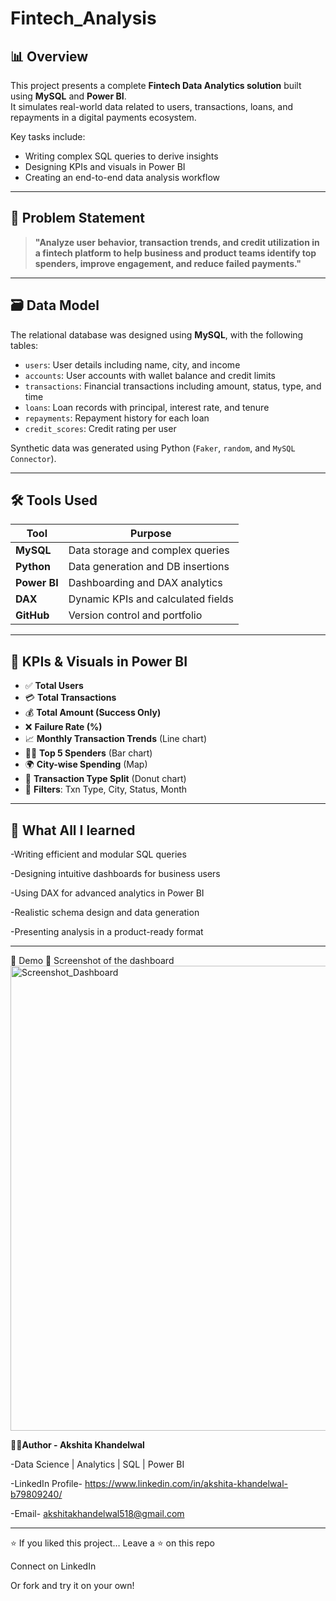 # Fintech_Analysis
## 📊 Overview

This project presents a complete **Fintech Data Analytics solution** built using **MySQL** and **Power BI**.  
It simulates real-world data related to users, transactions, loans, and repayments in a digital payments ecosystem.

Key tasks include:
- Writing complex SQL queries to derive insights
- Designing KPIs and visuals in Power BI
- Creating an end-to-end data analysis workflow

---

## 🧠 Problem Statement

> **"Analyze user behavior, transaction trends, and credit utilization in a fintech platform to help business and product teams identify top spenders, improve engagement, and reduce failed payments."**

---

## 🗃️ Data Model

The relational database was designed using **MySQL**, with the following tables:

- `users`: User details including name, city, and income
- `accounts`: User accounts with wallet balance and credit limits
- `transactions`: Financial transactions including amount, status, type, and time
- `loans`: Loan records with principal, interest rate, and tenure
- `repayments`: Repayment history for each loan
- `credit_scores`: Credit rating per user

Synthetic data was generated using Python (`Faker`, `random`, and `MySQL Connector`).

---

## 🛠️ Tools Used

| Tool           | Purpose                          |
|----------------|----------------------------------|
| **MySQL**      | Data storage and complex queries |
| **Python**     | Data generation and DB insertions|
| **Power BI**   | Dashboarding and DAX analytics   |
| **DAX**        | Dynamic KPIs and calculated fields|
| **GitHub**     | Version control and portfolio    |

---

## 📌 KPIs & Visuals in Power BI

- ✅ **Total Users**
- 💳 **Total Transactions**
- 💰 **Total Amount (Success Only)**
- ❌ **Failure Rate (%)**
- 📈 **Monthly Transaction Trends** (Line chart)
- 🧑‍💼 **Top 5 Spenders** (Bar chart)
- 🌍 **City-wise Spending** (Map)
- 🔄 **Transaction Type Split** (Donut chart)
- 🎯 **Filters**: Txn Type, City, Status, Month

---
## 📌 What All I learned

-Writing efficient and modular SQL queries

-Designing intuitive dashboards for business users

-Using DAX for advanced analytics in Power BI

-Realistic schema design and data generation

-Presenting analysis in a product-ready format

---

🚀 Demo
📸 Screenshot of the dashboard
<img width="987" height="744" alt="Screenshot_Dashboard" src="https://github.com/user-attachments/assets/a96faa38-590a-47f0-9ce1-654b5ac9c43b" />


🧑‍💻**Author - Akshita Khandelwal**

-Data Science | Analytics | SQL | Power BI

-LinkedIn Profile- https://www.linkedin.com/in/akshita-khandelwal-b79809240/

-Email- akshitakhandelwal518@gmail.com

---
⭐️ If you liked this project…
Leave a ⭐ on this repo

Connect on LinkedIn

Or fork and try it on your own!


